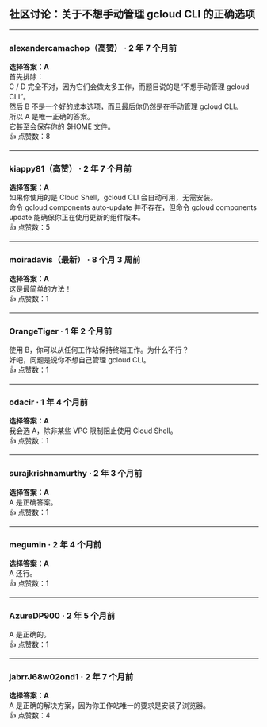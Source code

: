 ## 社区讨论：关于不想手动管理 gcloud CLI 的正确选项

---

### alexandercamachop（高赞） · 2 年 7 个月前  
**选择答案：A**    
首先排除：    
C / D 完全不对，因为它们会做太多工作，而题目说的是“不想手动管理 gcloud CLI”。    
然后 B 不是一个好的成本选项，而且最后你仍然是在手动管理 gcloud CLI。    
所以 A 是唯一正确的答案。    
它甚至会保存你的 $HOME 文件。  
👍 点赞数：8

---

### kiappy81（高赞） · 2 年 7 个月前  
**选择答案：A**    
如果你使用的是 Cloud Shell，gcloud CLI 会自动可用，无需安装。    
命令 gcloud components auto-update 并不存在，但命令 gcloud components update 能确保你正在使用更新的组件版本。  
👍 点赞数：5

---

### moiradavis（最新） · 8 个月 3 周前  
**选择答案：A**    
这是最简单的方法！  
👍 点赞数：1

---

### OrangeTiger · 1 年 2 个月前    
使用 B，你可以从任何工作站保持终端工作。为什么不行？    
好吧，问题是说你不想自己管理 gcloud CLI。  
👍 点赞数：1

---

### odacir · 1 年 4 个月前  
**选择答案：A**    
我会选 A，除非某些 VPC 限制阻止使用 Cloud Shell。  
👍 点赞数：1

---

### surajkrishnamurthy · 2 年 3 个月前  
**选择答案：A**    
A 是正确答案。  
👍 点赞数：1

---

### megumin · 2 年 4 个月前  
**选择答案：A**    
A 还行。  
👍 点赞数：1

---

### AzureDP900 · 2 年 5 个月前    
A 是正确的。  
👍 点赞数：1

---

### jabrrJ68w02ond1 · 2 年 7 个月前  
**选择答案：A**    
A 是正确的解决方案，因为你工作站唯一的要求是安装了浏览器。  
👍 点赞数：4
